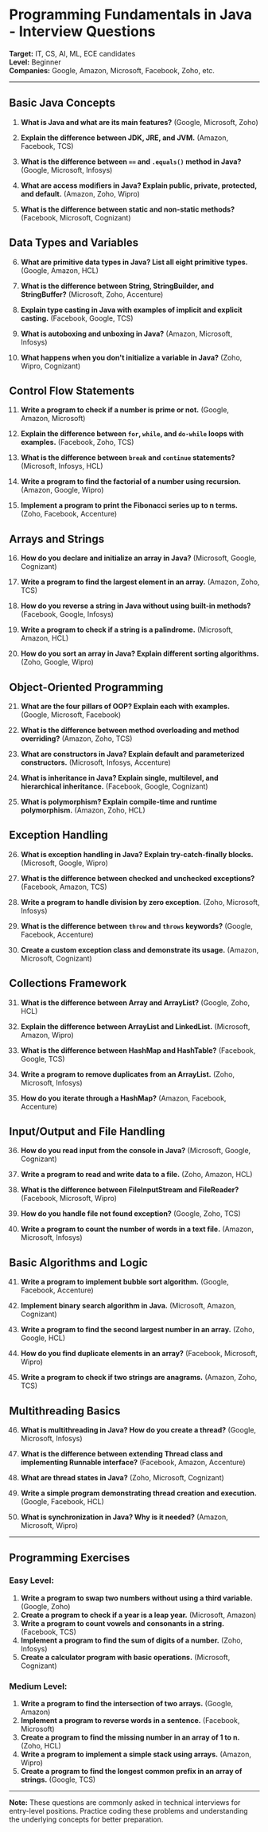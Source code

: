 # Programming Fundamentals in Java - Interview Questions

**Target:** IT, CS, AI, ML, ECE candidates  
**Level:** Beginner  
**Companies:** Google, Amazon, Microsoft, Facebook, Zoho, etc.

---

## Basic Java Concepts

1. **What is Java and what are its main features?** (Google, Microsoft, Zoho)

2. **Explain the difference between JDK, JRE, and JVM.** (Amazon, Facebook, TCS)

3. **What is the difference between `==` and `.equals()` method in Java?** (Google, Microsoft, Infosys)

4. **What are access modifiers in Java? Explain public, private, protected, and default.** (Amazon, Zoho, Wipro)

5. **What is the difference between static and non-static methods?** (Facebook, Microsoft, Cognizant)

## Data Types and Variables

6. **What are primitive data types in Java? List all eight primitive types.** (Google, Amazon, HCL)

7. **What is the difference between String, StringBuilder, and StringBuffer?** (Microsoft, Zoho, Accenture)

8. **Explain type casting in Java with examples of implicit and explicit casting.** (Facebook, Google, TCS)

9. **What is autoboxing and unboxing in Java?** (Amazon, Microsoft, Infosys)

10. **What happens when you don't initialize a variable in Java?** (Zoho, Wipro, Cognizant)

## Control Flow Statements

11. **Write a program to check if a number is prime or not.** (Google, Amazon, Microsoft)

12. **Explain the difference between `for`, `while`, and `do-while` loops with examples.** (Facebook, Zoho, TCS)

13. **What is the difference between `break` and `continue` statements?** (Microsoft, Infosys, HCL)

14. **Write a program to find the factorial of a number using recursion.** (Amazon, Google, Wipro)

15. **Implement a program to print the Fibonacci series up to n terms.** (Zoho, Facebook, Accenture)

## Arrays and Strings

16. **How do you declare and initialize an array in Java?** (Microsoft, Google, Cognizant)

17. **Write a program to find the largest element in an array.** (Amazon, Zoho, TCS)

18. **How do you reverse a string in Java without using built-in methods?** (Facebook, Google, Infosys)

19. **Write a program to check if a string is a palindrome.** (Microsoft, Amazon, HCL)

20. **How do you sort an array in Java? Explain different sorting algorithms.** (Zoho, Google, Wipro)

## Object-Oriented Programming

21. **What are the four pillars of OOP? Explain each with examples.** (Google, Microsoft, Facebook)

22. **What is the difference between method overloading and method overriding?** (Amazon, Zoho, TCS)

23. **What are constructors in Java? Explain default and parameterized constructors.** (Microsoft, Infosys, Accenture)

24. **What is inheritance in Java? Explain single, multilevel, and hierarchical inheritance.** (Facebook, Google, Cognizant)

25. **What is polymorphism? Explain compile-time and runtime polymorphism.** (Amazon, Zoho, HCL)

## Exception Handling

26. **What is exception handling in Java? Explain try-catch-finally blocks.** (Microsoft, Google, Wipro)

27. **What is the difference between checked and unchecked exceptions?** (Facebook, Amazon, TCS)

28. **Write a program to handle division by zero exception.** (Zoho, Microsoft, Infosys)

29. **What is the difference between `throw` and `throws` keywords?** (Google, Facebook, Accenture)

30. **Create a custom exception class and demonstrate its usage.** (Amazon, Microsoft, Cognizant)

## Collections Framework

31. **What is the difference between Array and ArrayList?** (Google, Zoho, HCL)

32. **Explain the difference between ArrayList and LinkedList.** (Microsoft, Amazon, Wipro)

33. **What is the difference between HashMap and HashTable?** (Facebook, Google, TCS)

34. **Write a program to remove duplicates from an ArrayList.** (Zoho, Microsoft, Infosys)

35. **How do you iterate through a HashMap?** (Amazon, Facebook, Accenture)

## Input/Output and File Handling

36. **How do you read input from the console in Java?** (Microsoft, Google, Cognizant)

37. **Write a program to read and write data to a file.** (Zoho, Amazon, HCL)

38. **What is the difference between FileInputStream and FileReader?** (Facebook, Microsoft, Wipro)

39. **How do you handle file not found exception?** (Google, Zoho, TCS)

40. **Write a program to count the number of words in a text file.** (Amazon, Microsoft, Infosys)

## Basic Algorithms and Logic

41. **Write a program to implement bubble sort algorithm.** (Google, Facebook, Accenture)

42. **Implement binary search algorithm in Java.** (Microsoft, Amazon, Cognizant)

43. **Write a program to find the second largest number in an array.** (Zoho, Google, HCL)

44. **How do you find duplicate elements in an array?** (Facebook, Microsoft, Wipro)

45. **Write a program to check if two strings are anagrams.** (Amazon, Zoho, TCS)

## Multithreading Basics

46. **What is multithreading in Java? How do you create a thread?** (Google, Microsoft, Infosys)

47. **What is the difference between extending Thread class and implementing Runnable interface?** (Facebook, Amazon, Accenture)

48. **What are thread states in Java?** (Zoho, Microsoft, Cognizant)

49. **Write a simple program demonstrating thread creation and execution.** (Google, Facebook, HCL)

50. **What is synchronization in Java? Why is it needed?** (Amazon, Microsoft, Wipro)

---

## Programming Exercises

### Easy Level:
1. **Write a program to swap two numbers without using a third variable.** (Google, Zoho)
2. **Create a program to check if a year is a leap year.** (Microsoft, Amazon)
3. **Write a program to count vowels and consonants in a string.** (Facebook, TCS)
4. **Implement a program to find the sum of digits of a number.** (Zoho, Infosys)
5. **Create a calculator program with basic operations.** (Microsoft, Cognizant)

### Medium Level:
1. **Write a program to find the intersection of two arrays.** (Google, Amazon)
2. **Implement a program to reverse words in a sentence.** (Facebook, Microsoft)
3. **Create a program to find the missing number in an array of 1 to n.** (Zoho, HCL)
4. **Write a program to implement a simple stack using arrays.** (Amazon, Wipro)
5. **Create a program to find the longest common prefix in an array of strings.** (Google, TCS)

---

**Note:** These questions are commonly asked in technical interviews for entry-level positions. Practice coding these problems and understanding the underlying concepts for better preparation.